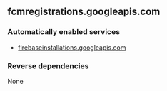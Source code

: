 ## fcmregistrations.googleapis.com

### Automatically enabled services

* [firebaseinstallations.googleapis.com](../firebaseinstallations.googleapis.com/)

### Reverse dependencies

None
